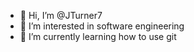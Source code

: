 - 👋 Hi, I’m @JTurner7
- 👀 I’m interested in software engineering
- 🌱 I’m currently learning how to use git


<!---
JTurner7/JTurner7 is a ✨ special ✨ repository because its `README.md` (this file) appears on your GitHub profile.
You can click the Preview link to take a look at your changes.
--->
